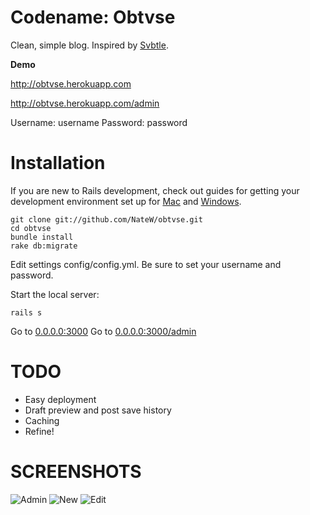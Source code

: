 Codename: Obtvse
================
Clean, simple blog.  Inspired by [Svbtle](http://svbtle.com).

**Demo**

http://obtvse.herokuapp.com

http://obtvse.herokuapp.com/admin

Username: username
Password: password


Installation
============

If you are new to Rails development, check out guides for getting your development environment set up for [Mac](http://astonj.com/tech/setting-up-a-ruby-dev-enviroment-on-lion/) and [Windows](http://jelaniharris.com/2011/installing-ruby-on-rails-3-in-windows/).

    git clone git://github.com/NateW/obtvse.git
    cd obtvse
    bundle install
    rake db:migrate

Edit settings config/config.yml.  Be sure to set your username and password.


Start the local server:

    rails s

Go to [0.0.0.0:3000](http://0.0.0.0:3000/)
Go to [0.0.0.0:3000/admin](http://0.0.0.0:3000/admin)


TODO
====
- Easy deployment
- Draft preview and post save history
- Caching
- Refine!


SCREENSHOTS
===========
![Admin](http://i.imgur.com/OVr7q.png)
![New](http://i.imgur.com/MTm2c.png)
![Edit](http://i.imgur.com/VSR7M.png)